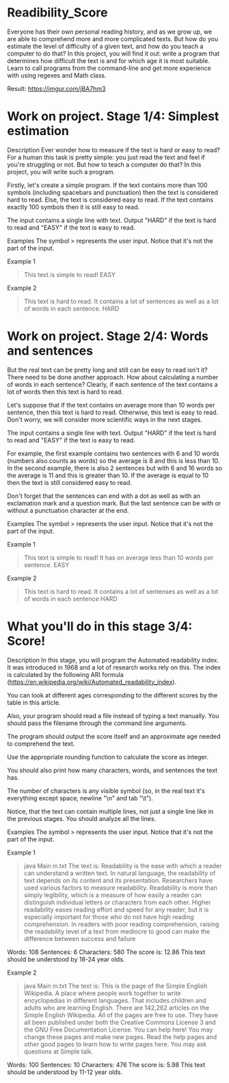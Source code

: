 # Readibility_Score
Everyone has their own personal reading history, and as we grow up, we are able to comprehend more and more complicated texts. But how do you estimate the level of difficulty of a given text, and how do you teach a computer to do that? In this project, you will find it out: write a program that determines how difficult the text is and for which age it is most suitable. Learn to call programs from the command-line and get more experience with using regexes and Math class.

Result: https://imgur.com/jBA7hm3

# Work on project. Stage 1/4: Simplest estimation
Description
Ever wonder how to measure if the text is hard or easy to read? For a human this task is pretty simple: you just read the text and feel if you're struggling or not. But how to teach a computer do that? In this project, you will write such a program.

Firstly, let's create a simple program. If the text contains more than 100 symbols (including spacebars and punctuation) then the text is considered hard to read. Else, the text is considered easy to read. If the text contains exactly 100 symbols then it is still easy to read.

The input contains a single line with text. Output "HARD" if the text is hard to read and "EASY" if the text is easy to read.

Examples
The symbol > represents the user input. Notice that it's not the part of the input.

Example 1

> This text is simple to read!
EASY

Example 2

> This text is hard to read. It contains a lot of sentences as well as a lot of words in each sentence.
HARD

# Work on project. Stage 2/4: Words and sentences
But the real text can be pretty long and still can be easy to read isn't it? There need to be done another approach. How about calculating a number of words in each sentence? Clearly, if each sentence of the text contains a lot of words then this text is hard to read.

Let's suppose that if the text contains on average more than 10 words per sentence, then this text is hard to read. Otherwise, this text is easy to read. Don't worry, we will consider more scientific ways in the next stages.

The input contains a single line with text. Output "HARD" if the text is hard to read and "EASY" if the text is easy to read.

For example, the first example contains two sentences with 6 and 10 words (numbers also counts as words) so the average is 8 and this is less than 10. In the second example, there is also 2 sentences but with 6 and 16 words so the average is 11 and this is greater than 10. If the average is equal to 10 then the text is still considered easy to read.

Don't forget that the sentences can end with a dot as well as with an exclamation mark and a question mark. But the last sentence can be with or without a punctuation character at the end.

Examples
The symbol > represents the user input. Notice that it's not the part of the input.

Example 1

> This text is simple to read! It has on average less than 10 words per sentence.
EASY

Example 2

> This text is hard to read. It contains a lot of sentenses as well as a lot of words in each sentence
HARD

# What you'll do in this stage 3/4: Score!
Description
In this stage, you will program the Automated readability index. It was introduced in 1968 and a lot of research works rely on this. The index is calculated by the following ARI formula (https://en.wikipedia.org/wiki/Automated_readability_index).

You can look at different ages corresponding to the different scores by the table in this article.

Also, your program should read a file instead of typing a text manually. You should pass the filename through the command line arguments.

The program should output the score itself and an approximate age needed to comprehend the text.

Use the appropriate rounding function to calculate the score as integer.

You should also print how many characters, words, and sentences the text has.

The number of characters is any visible symbol (so, in the real text it's everything except space, newline "\n" and tab "\t").

Notice, that the text can contain multiple lines, not just a single line like in the previous stages. You should analyze all the lines.

Examples
The symbol > represents the user input. Notice that it's not the part of the input.

Example 1

> java Main in.txt
The text is:
Readability is the ease with which a reader can understand a written text. In natural language, the readability of text depends on its content and its presentation. Researchers have used various factors to measure readability. Readability is more than simply legibility, which is a measure of how easily a reader can distinguish individual letters or characters from each other. Higher readability eases reading effort and speed for any reader, but it is especially important for those who do not have high reading comprehension. In readers with poor reading comprehension, raising the readability level of a text from mediocre to good can make the difference between success and failure

Words: 108
Sentences: 6
Characters: 580
The score is: 12.86
This text should be understood by 18-24 year olds.

Example 2

> java Main in.txt
The text is:
This is the page of the Simple English Wikipedia. A place where people work together to write encyclopedias in different languages. That includes children and adults who are learning English. There are 142,262 articles on the Simple English Wikipedia. All of the pages are free to use. They have all been published under both the Creative Commons License 3 and the GNU Free Documentation License. You can help here! You may change these pages and make new pages. Read the help pages and other good pages to learn how to write pages here. You may ask questions at Simple talk.

Words: 100
Sentences: 10
Characters: 476
The score is: 5.98
This text should be understood by 11-12 year olds.
